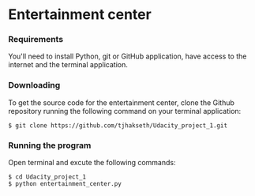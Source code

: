 # Entertainment center

### Requirements
You'll need to install Python, git or GitHub application, have access to the internet and
the terminal application.

### Downloading
To get the source code for the entertainment center, clone the Github repository running the following command
on your terminal application:

	$ git clone https://github.com/tjhakseth/Udacity_project_1.git

### Running the program
Open terminal and excute the following commands:

	$ cd Udacity_project_1
	$ python entertainment_center.py